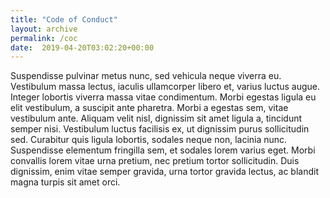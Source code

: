 ```yaml
---
title: "Code of Conduct"
layout: archive
permalink: /coc
date:  2019-04-20T03:02:20+00:00
---
```


Suspendisse pulvinar metus nunc, sed vehicula neque viverra eu. Vestibulum massa lectus, iaculis ullamcorper libero et, varius luctus augue. Integer lobortis viverra massa vitae condimentum. Morbi egestas ligula eu elit vestibulum, a suscipit ante pharetra. Morbi a egestas sem, vitae vestibulum ante. Aliquam velit nisl, dignissim sit amet ligula a, tincidunt semper nisi. Vestibulum luctus facilisis ex, ut dignissim purus sollicitudin sed. Curabitur quis ligula lobortis, sodales neque non, lacinia nunc. Suspendisse elementum fringilla sem, et sodales lorem varius eget. Morbi convallis lorem vitae urna pretium, nec pretium tortor sollicitudin. Duis dignissim, enim vitae semper gravida, urna tortor gravida lectus, ac blandit magna turpis sit amet orci.
